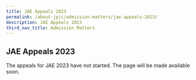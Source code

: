 ```yaml
---
title: JAE Appeals 2023
permalink: /about-jpjc/admission-matters/jae-appeals-2023/
description: JAE Appeals 2023
third_nav_title: Admission Matters
---
```



<div align=justify>
<h2>JAE Appeals 2023</h2>
	
<p>The appeals for JAE 2023 have not started. The page will be made available soon.</p>